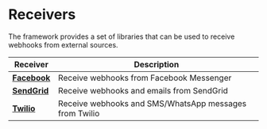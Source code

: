# Receivers

The framework provides a set of libraries that can be used to receive webhooks from external sources.

| Receiver                             | Description                                        |
| ------------------------------------ | -------------------------------------------------- |
| **[Facebook](facebook_receiver.md)** | Receive webhooks from Facebook Messenger           |
| **[SendGrid](sendgrid_receiver.md)** | Receive webhooks and emails from SendGrid          |
| **[Twilio](twilio_receiver.md)** | Receive webhooks and SMS/WhatsApp messages from Twilio |